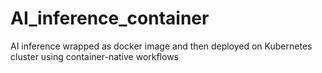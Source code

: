 # AI_inference_container
AI inference wrapped as docker image and then deployed on Kubernetes cluster using container-native workflows
